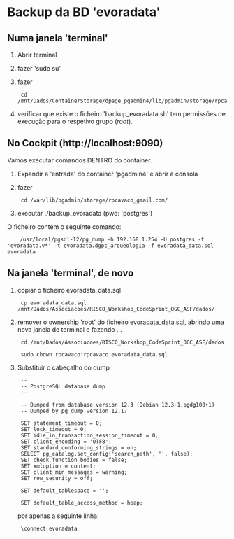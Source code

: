 
# Backup da BD 'evoradata'

## Numa janela 'terminal'

1. Abrir terminal
2. fazer 'sudo su'
3. fazer

		cd /mnt/Dados/ContainerStorage/dpage_pgadmin4/lib/pgadmin/storage/rpcavaco_gmail.com

4. verificar que existe o ficheiro 'backup_evoradata.sh' tem permissões de execução para o respetivo grupo (*root*).

## No Cockpit (http://localhost:9090)

Vamos executar comandos DENTRO do container.

1. Expandir a 'entrada' do container 'pgadmin4' e abrir a consola
2. fazer

		cd /var/lib/pgadmin/storage/rpcavaco_gmail.com/

3. executar ./backup_evoradata (pwd: 'postgres')

O ficheiro contém o seguinte comando:

		/usr/local/pgsql-12/pg_dump -h 192.168.1.254 -U postgres -t 'evoradata.v*' -t evoradata.dgpc_arqueologia -f evoradata_data.sql evoradata

## Na janela 'terminal', de novo

1. copiar o ficheiro evoradata_data.sql 

		cp evoradata_data.sql /mnt/Dados/Associacoes/RISCO_Workshop_CodeSprint_OGC_ASF/dados/

2. remover o ownership 'root' do ficheiro evoradata_data.sql, abrindo uma nova janela de terminal e fazendo ...

		cd /mnt/Dados/Associacoes/RISCO_Workshop_CodeSprint_OGC_ASF/dados		

		sudo chown rpcavaco:rpcavaco evoradata_data.sql

3. Substituir o cabeçalho do dump 

		--
		-- PostgreSQL database dump
		--

		-- Dumped from database version 12.3 (Debian 12.3-1.pgdg100+1)
		-- Dumped by pg_dump version 12.17

		SET statement_timeout = 0;
		SET lock_timeout = 0;
		SET idle_in_transaction_session_timeout = 0;
		SET client_encoding = 'UTF8';
		SET standard_conforming_strings = on;
		SELECT pg_catalog.set_config('search_path', '', false);
		SET check_function_bodies = false;
		SET xmloption = content;
		SET client_min_messages = warning;
		SET row_security = off;

		SET default_tablespace = '';

		SET default_table_access_method = heap;


	por apenas a seguinte linha:

		\connect evoradata

		
